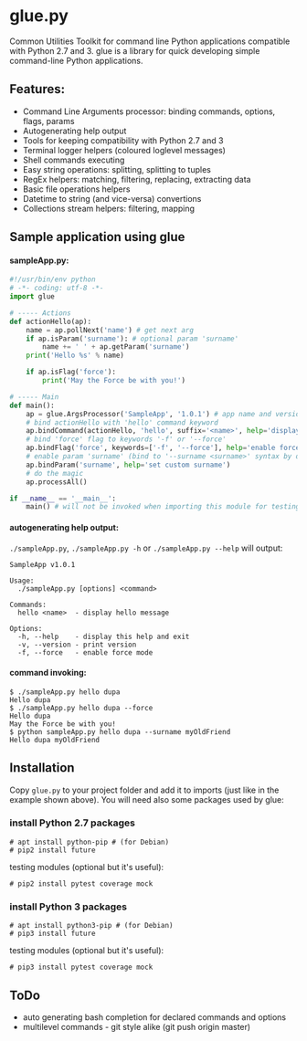 # glue.py
Common Utilities Toolkit for command line Python applications compatible with Python 2.7 and 3.
glue is a library for quick developing simple command-line Python applications.

## Features:
* Command Line Arguments processor: binding commands, options, flags, params
* Autogenerating help output
* Tools for keeping compatibility with Python 2.7 and 3
* Terminal logger helpers (coloured loglevel messages)
* Shell commands executing
* Easy string operations: splitting, splitting to tuples
* RegEx helpers: matching, filtering, replacing, extracting data
* Basic file operations helpers
* Datetime to string (and vice-versa) convertions
* Collections stream helpers: filtering, mapping

## Sample application using glue
#### sampleApp.py:
```python
#!/usr/bin/env python
# -*- coding: utf-8 -*-
import glue

# ----- Actions
def actionHello(ap):
	name = ap.pollNext('name') # get next arg
	if ap.isParam('surname'): # optional param 'surname'
		name += ' ' + ap.getParam('surname')
	print('Hello %s' % name)

	if ap.isFlag('force'):
		print('May the Force be with you!')

# ----- Main
def main():
	ap = glue.ArgsProcessor('SampleApp', '1.0.1') # app name and version
	# bind actionHello with 'hello' command keyword 
	ap.bindCommand(actionHello, 'hello', suffix='<name>', help='display hello message')
	# bind 'force' flag to keywords '-f' or '--force'
	ap.bindFlag('force', keywords=['-f', '--force'], help='enable force mode')
	# enable param 'surname' (bind to '--surname <surname>' syntax by default)
	ap.bindParam('surname', help='set custom surname')
	# do the magic
	ap.processAll()

if __name__ == '__main__':
	main() # will not be invoked when importing this module for testing purposes
```
#### autogenerating help output:
```./sampleApp.py```, ```./sampleApp.py -h``` or ```./sampleApp.py --help``` will output:
```
SampleApp v1.0.1

Usage:
  ./sampleApp.py [options] <command>

Commands:
  hello <name>  - display hello message

Options:
  -h, --help    - display this help and exit
  -v, --version - print version
  -f, --force   - enable force mode
```
#### command invoking:
```shell
$ ./sampleApp.py hello dupa
Hello dupa
$ ./sampleApp.py hello dupa --force
Hello dupa
May the Force be with you!
$ python sampleApp.py hello dupa --surname myOldFriend
Hello dupa myOldFriend
```

## Installation
Copy ```glue.py``` to your project folder and add it to imports (just like in the example shown above).
You will need also some packages used by glue:
### install Python 2.7 packages
```shell
# apt install python-pip # (for Debian)
# pip2 install future
```
testing modules (optional but it's useful):
```shell
# pip2 install pytest coverage mock
```
### install Python 3 packages
```shell
# apt install python3-pip # (for Debian)
# pip3 install future
```
testing modules (optional but it's useful):
```shell
# pip3 install pytest coverage mock
```

## ToDo
* auto generating bash completion for declared commands and options
* multilevel commands - git style alike (git push origin master)
